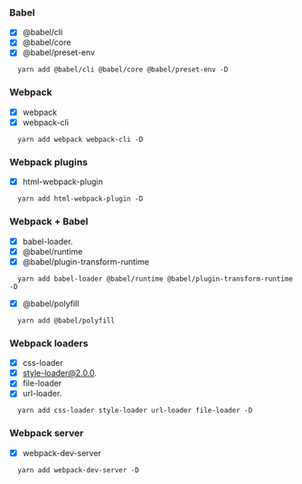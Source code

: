 ### Babel

- [x] @babel/cli
- [x] @babel/core
- [x] @babel/preset-env

```
  yarn add @babel/cli @babel/core @babel/preset-env -D
```

### Webpack

- [x] webpack
- [x] webpack-cli

```
  yarn add webpack webpack-cli -D
```

### Webpack plugins

- [x] html-webpack-plugin

```
  yarn add html-webpack-plugin -D
```

### Webpack + Babel

- [x] babel-loader.
- [x] @babel/runtime
- [x] @babel/plugin-transform-runtime

```
  yarn add babel-loader @babel/runtime @babel/plugin-transform-runtime -D
```

- [x] @babel/polyfill

```
  yarn add @babel/polyfill
```

### Webpack loaders

- [x] css-loader
- [x] style-loader@2.0.0.
- [x] file-loader
- [x] url-loader.

```
  yarn add css-loader style-loader url-loader file-loader -D
```

### Webpack server

- [x] webpack-dev-server

```
  yarn add webpack-dev-server -D
```
